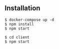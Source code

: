 ## Installation

```
$ docker-compose up -d
$ npm install
$ npm start

$ cd client
$ npm start


```
